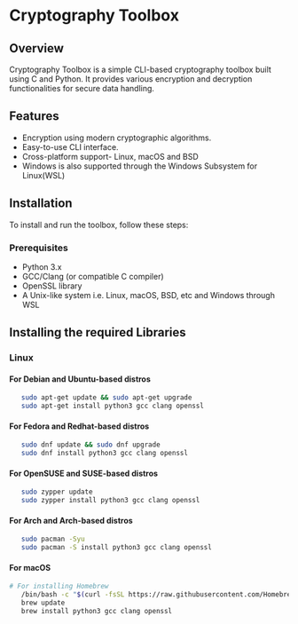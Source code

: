 # Cryptography Toolbox
## Overview
Cryptography Toolbox is a simple CLI-based cryptography toolbox built using C and Python. It provides various encryption and decryption functionalities for secure data handling.

## Features
- Encryption using modern cryptographic algorithms.
- Easy-to-use CLI interface.
- Cross-platform support- Linux, macOS and BSD 
- Windows is also supported through the Windows Subsystem for Linux(WSL)

## Installation
To install and run the toolbox, follow these steps:

### Prerequisites
- Python 3.x
- GCC/Clang (or compatible C compiler)
- OpenSSL library
- A Unix-like system i.e. Linux, macOS, BSD, etc and Windows through WSL
## Installing the required Libraries

### Linux
#### For Debian and Ubuntu-based distros
```bash
   sudo apt-get update && sudo apt-get upgrade
   sudo apt-get install python3 gcc clang openssl
   ```
#### For Fedora and Redhat-based distros
```bash
   sudo dnf update && sudo dnf upgrade
   sudo dnf install python3 gcc clang openssl
   ```
#### For OpenSUSE and SUSE-based distros
```bash
   sudo zypper update
   sudo zypper install python3 gcc clang openssl
   ```
#### For Arch and Arch-based distros
```bash
   sudo pacman -Syu
   sudo pacman -S install python3 gcc clang openssl
   ```

#### For macOS
```bash
# For installing Homebrew
   /bin/bash -c "$(curl -fsSL https://raw.githubusercontent.com/Homebrew/install/HEAD/install.sh)"
   brew update
   brew install python3 gcc clang openssl
   ```

